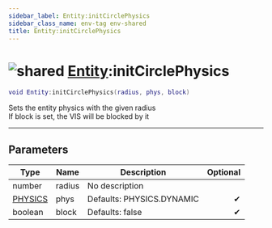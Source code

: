 ```yaml
---
sidebar_label: Entity:initCirclePhysics
sidebar_class_name: env-tag env-shared
title: Entity:initCirclePhysics
---
```


# <img src='/img/wiki/shared.png' alt='shared' data-tag='env-tag' /> [Entity](../entity/README.md):initCirclePhysics

```lua
void Entity:initCirclePhysics(radius, phys, block)
```

Sets the entity physics with the given radius<br/>If block is set, the VIS will be blocked by it<br/>

-----------------
## Parameters

| Type   | Name | Description | Optional |
| ------ | ---- | ----------- | -------: |
| number | radius | No description |   |
| [PHYSICS](../physics/README.md) | phys | Defaults: PHYSICS.DYNAMIC | ✔ |
| boolean | block | Defaults: false | ✔ |
